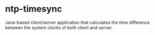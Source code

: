 # ntp-timesync
Java-based client/server application that calculates the time difference between the system clocks of both client and server.
